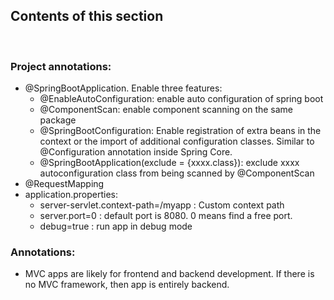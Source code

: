 ## Contents of this section
<br>

### Project annotations:
- @SpringBootApplication. Enable three features:
  - @EnableAutoConfiguration: enable auto configuration of spring boot
  - @ComponentScan: enable component scanning on the same package
  - @SpringBootConfiguration: Enable registration of extra beans in the context or the import of additional configuration classes. Similar to @Configuration annotation inside Spring Core.
  - @SpringBootApplication(exclude = {xxxx.class}): exclude xxxx autoconfiguration class from being scanned by @ComponentScan
- @RequestMapping
- application.properties:
  - server-servlet.context-path=/myapp : Custom context path 
  - server.port=0 : default port is 8080. 0 means find a free port.
  - debug=true : run app in debug mode

### Annotations:
- MVC apps are likely for frontend and backend development. If there is no MVC framework, then app is entirely backend. 